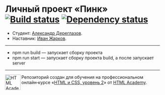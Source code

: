 # Личный проект «Пинк» [![Build status][travis-image]][travis-url] [![Dependency status][dependency-image]][dependency-url]

* Студент: [Александр Дереглазов](https://up.htmlacademy.ru/adaptive/18/user/1164559).
* Наставник: [Иван Жарков](https://htmlacademy.ru/profile/id191422).

---
- npm run build — запускает сборку проекта
- npm run start — запускает сборку проекта build, а после запускает server
---

<a href="https://htmlacademy.ru/intensive/adaptive"><img align="left" width="50" height="50" alt="HTML Academy" src="https://up.htmlacademy.ru/static/img/intensive/adaptive/logo-for-github-2.png"></a>

Репозиторий создан для обучения на профессиональном онлайн‑курсе «[HTML и CSS, уровень 2](https://htmlacademy.ru/intensive/adaptive)» от [HTML Academy](https://htmlacademy.ru).

[travis-image]: https://travis-ci.com/htmlacademy-adaptive/1164559-pink-18.svg?branch=master
[travis-url]: https://travis-ci.com/htmlacademy-adaptive/1164559-pink-18
[dependency-image]: https://david-dm.org/htmlacademy-adaptive/1164559-pink-18/dev-status.svg?style=flat-square
[dependency-url]: https://david-dm.org/htmlacademy-adaptive/1164559-pink-18?type=dev
